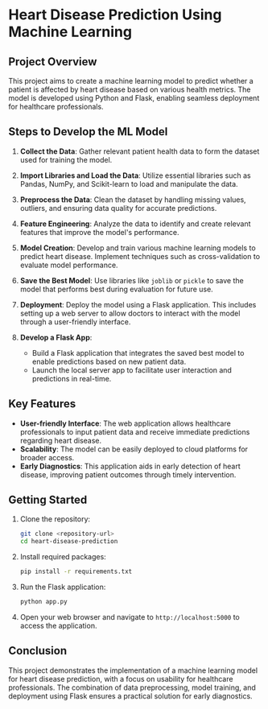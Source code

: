# Heart Disease Prediction Using Machine Learning

## Project Overview
This project aims to create a machine learning model to predict whether a patient is affected by heart disease based on various health metrics. The model is developed using Python and Flask, enabling seamless deployment for healthcare professionals.

## Steps to Develop the ML Model

1. **Collect the Data**: Gather relevant patient health data to form the dataset used for training the model.
   
2. **Import Libraries and Load the Data**: Utilize essential libraries such as Pandas, NumPy, and Scikit-learn to load and manipulate the data.
   
3. **Preprocess the Data**: Clean the dataset by handling missing values, outliers, and ensuring data quality for accurate predictions.
   
4. **Feature Engineering**: Analyze the data to identify and create relevant features that improve the model's performance.
   
5. **Model Creation**: Develop and train various machine learning models to predict heart disease. Implement techniques such as cross-validation to evaluate model performance.

6. **Save the Best Model**: Use libraries like `joblib` or `pickle` to save the model that performs best during evaluation for future use.

7. **Deployment**: Deploy the model using a Flask application. This includes setting up a web server to allow doctors to interact with the model through a user-friendly interface.

8. **Develop a Flask App**: 
   - Build a Flask application that integrates the saved best model to enable predictions based on new patient data.
   - Launch the local server app to facilitate user interaction and predictions in real-time.

## Key Features
- **User-friendly Interface**: The web application allows healthcare professionals to input patient data and receive immediate predictions regarding heart disease.
- **Scalability**: The model can be easily deployed to cloud platforms for broader access.
- **Early Diagnostics**: This application aids in early detection of heart disease, improving patient outcomes through timely intervention.

## Getting Started
1. Clone the repository:
   ```bash
   git clone <repository-url>
   cd heart-disease-prediction
   ```

2. Install required packages:
   ```bash
   pip install -r requirements.txt
   ```

3. Run the Flask application:
   ```bash
   python app.py
   ```

4. Open your web browser and navigate to `http://localhost:5000` to access the application.

## Conclusion
This project demonstrates the implementation of a machine learning model for heart disease prediction, with a focus on usability for healthcare professionals. The combination of data preprocessing, model training, and deployment using Flask ensures a practical solution for early diagnostics.

